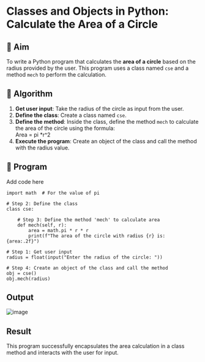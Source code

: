 # Classes and Objects in Python: Calculate the Area of a Circle

## 🎯 Aim
To write a Python program that calculates the **area of a circle** based on the radius provided by the user. This program uses a class named `cse` and a method `mech` to perform the calculation.

## 🧠 Algorithm
1. **Get user input**: Take the radius of the circle as input from the user.
2. **Define the class**: Create a class named `cse`.
3. **Define the method**: Inside the class, define the method `mech` to calculate the area of the circle using the formula:  
   Area = pi *r^2 
4. **Execute the program**: Create an object of the class and call the method with the radius value.

## 🧾 Program
Add code here
```
import math  # For the value of pi

# Step 2: Define the class
class cse:
    
    # Step 3: Define the method 'mech' to calculate area
    def mech(self, r):
        area = math.pi * r * r
        print(f"The area of the circle with radius {r} is: {area:.2f}")

# Step 1: Get user input
radius = float(input("Enter the radius of the circle: "))

# Step 4: Create an object of the class and call the method
obj = cse()
obj.mech(radius)
```
## Output
![image](https://github.com/user-attachments/assets/334cb8c5-805f-43f3-8bda-c06b6bea792d)

## Result
This program successfully encapsulates the area calculation in a class method and interacts with the user for input. 
